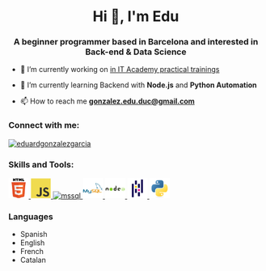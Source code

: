 <h1 align="center">Hi 👋, I'm Edu</h1>
<h3 align="center">A beginner programmer based in Barcelona and interested in Back-end & Data Science</h3>

- 🔭 I’m currently working on [in IT Academy practical trainings](https://www.barcelonactiva.cat/ca/itacademy-empreses?utm_source=SEM&utm_medium=Cercadors&utm_content=SEM&utm_term=Empreses_Text_CAT&utm_campaign=IT_Academy)

- 🌱 I’m currently learning Backend with **Node.js** and **Python Automation**

<!-- - 🤝 I’m looking for help with [https://www.barcelonactiva.cat/ca/itacademy-empreses?utm_source=SEM&utm_medium=Cercadors&utm_content=SEM&utm_term=Empreses_Text_CAT&utm_campaign=IT_Academy](https://www.barcelonactiva.cat/ca/itacademy-empreses?utm_source=SEM&utm_medium=Cercadors&utm_content=SEM&utm_term=Empreses_Text_CAT&utm_campaign=IT_Academy) -->

- 📫 How to reach me **gonzalez.edu.duc@gmail.com**

<h3 align="left">Connect with me:</h3>
<p align="left">
<a href="https://www.linkedin.com/in/eduard-gonzalez-garcia-966966131/" target="blank"><img align="center" src="https://cdn.jsdelivr.net/npm/simple-icons@3.0.1/icons/linkedin.svg" alt="eduardgonzalezgarcia" height="30" width="40" /></a>
</p>

<h3 align="left">Skills and Tools:</h3>
<p align="left"> <a href="https://www.w3.org/html/" target="_blank" rel="noreferrer"> <img src="https://raw.githubusercontent.com/devicons/devicon/master/icons/html5/html5-original-wordmark.svg" alt="html5" width="40" height="40"/> </a> <a href="https://developer.mozilla.org/en-US/docs/Web/JavaScript" target="_blank" rel="noreferrer"> <img src="https://raw.githubusercontent.com/devicons/devicon/master/icons/javascript/javascript-original.svg" alt="javascript" width="40" height="40"/> </a> <a href="https://www.microsoft.com/en-us/sql-server" target="_blank" rel="noreferrer"> <img src="https://www.svgrepo.com/show/303229/microsoft-sql-server-logo.svg" alt="mssql" width="40" height="40"/> </a> <a href="https://www.mysql.com/" target="_blank" rel="noreferrer"> <img src="https://raw.githubusercontent.com/devicons/devicon/master/icons/mysql/mysql-original-wordmark.svg" alt="mysql" width="40" height="40"/> </a> <a href="https://nodejs.org" target="_blank" rel="noreferrer"> <img src="https://raw.githubusercontent.com/devicons/devicon/master/icons/nodejs/nodejs-original-wordmark.svg" alt="nodejs" width="40" height="40"/> </a> <a href="https://pandas.pydata.org/" target="_blank" rel="noreferrer"> <img src="https://raw.githubusercontent.com/devicons/devicon/2ae2a900d2f041da66e950e4d48052658d850630/icons/pandas/pandas-original.svg" alt="pandas" width="40" height="40"/> </a> <a href="https://www.python.org" target="_blank" rel="noreferrer"> <img src="https://raw.githubusercontent.com/devicons/devicon/master/icons/python/python-original.svg" alt="python" width="40" height="40"/> </a> </p>

<h3 align="left">Languages</h3>
<p align="left">
  
- Spanish
- English
- French
- Catalan  
  
